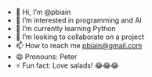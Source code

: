 - 👋 Hi, I’m @pbiain
- 👀 I’m interested in programming and AI
- 🌱 I’m currently learning Python
- 💞️ I’m looking to collaborate on a project
- 📫 How to reach me pbiain@gmail.com
- 😄 Pronouns: Peter
- ⚡ Fun fact: Love salads! 😂😂😂


<!---
pbiain/pbiain is a ✨ special ✨ repository because its `README.md` (this file) appears on your GitHub profile.
You can click the Preview link to take a look at your changes.
--->

